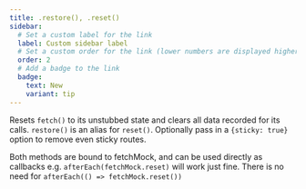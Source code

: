 ```yaml
---
title: .restore(), .reset()
sidebar:
  # Set a custom label for the link
  label: Custom sidebar label
  # Set a custom order for the link (lower numbers are displayed higher up)
  order: 2
  # Add a badge to the link
  badge:
    text: New
    variant: tip
---
```

Resets `fetch()` to its unstubbed state and clears all data recorded for its calls. `restore()` is an alias for `reset()`. Optionally pass in a `{sticky: true}` option to remove even sticky routes.


Both methods are bound to fetchMock, and can be used directly as callbacks e.g. `afterEach(fetchMock.reset)` will work just fine. There is no need for `afterEach(() => fetchMock.reset())`
